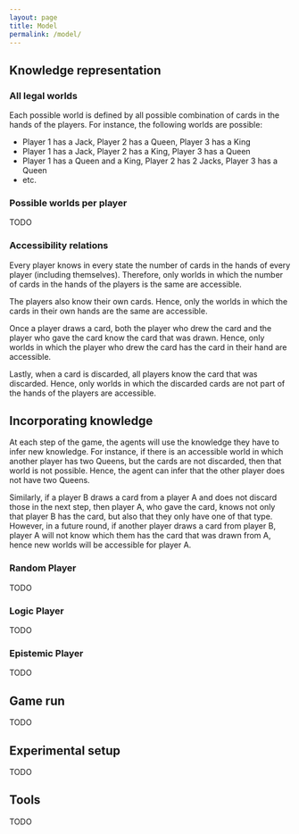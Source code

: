 ```yaml
---
layout: page
title: Model
permalink: /model/
---
```


## Knowledge representation
### All legal worlds
Each possible world is defined by all possible combination of cards in the hands of the players. For instance, the following worlds are possible:

- Player 1 has a Jack, Player 2 has a Queen, Player 3 has a King
- Player 1 has a Jack, Player 2 has a King, Player 3 has a Queen
- Player 1 has a Queen and a King, Player 2 has 2 Jacks, Player 3 has a Queen
- etc.

### Possible worlds per player
TODO
### Accessibility relations
Every player knows in every state the number of cards in the hands of every player 
(including themselves). Therefore, only worlds in which the number of cards in the hands of the players is the same are accessible.

The players also know their own cards. Hence, only the worlds in which the cards in their own hands are the same are accessible. 

Once a player draws a card, both the player who drew the card and the player who gave the card know the card that was drawn. Hence, only worlds in which the player who drew the card has the card in their hand are accessible.

Lastly, when a card is discarded, all players know the card that was discarded. Hence, only worlds in which the discarded cards are not part of the hands of the players are accessible.

## Incorporating knowledge
At each step of the game, the agents will use the knowledge they have to infer new knowledge. For instance, if there is an accessible world in which another player has two Queens, but the cards are not discarded, then that world is not possible. Hence, the agent can infer that the other player does not have two Queens.

Similarly, if a player B draws a card from a player A and does not discard those in the next step, then player A, who gave the card, knows not only that player B has the card, but also that they only have one of that type. However, in a future round, if another player draws a card from player B, player A will not know which them has the card that was drawn from A, hence new worlds will be accessible for player A.
### Random Player
TODO
### Logic Player
TODO
### Epistemic Player
TODO

## Game run
TODO

## Experimental setup
TODO

## Tools
TODO